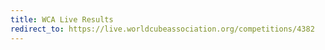 ```yaml
---
title: WCA Live Results
redirect_to: https://live.worldcubeassociation.org/competitions/4382
---
```

